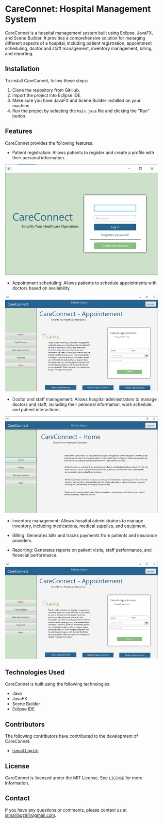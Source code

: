# CareConnet: Hospital Management System

CareConnet is a hospital management system built using Eclipse, JavaFX, and Scene Builder. It provides a comprehensive solution for managing different aspects of a hospital, including patient registration, appointment scheduling, doctor and staff management, inventory management, billing, and reporting.

## Installation

To install CareConnet, follow these steps:

1. Clone the repository from GitHub.
2. Import the project into Eclipse IDE.
3. Make sure you have JavaFX and Scene Builder installed on your machine.
4. Run the project by selecting the `Main.java` file and clicking the "Run" button.

## Features

CareConnet provides the following features:

- Patient registration: Allows patients to register and create a profile with their personal information.

![Patient Registration Interface](pics/1.png)

- Appointment scheduling: Allows patients to schedule appointments with doctors based on availability.

![Appointment Scheduling Interface](pics/3.png)

- Doctor and staff management: Allows hospital administrators to manage doctors and staff, including their personal information, work schedule, and patient interactions.

![Doctor Management Interface](pics/4.png)

- Inventory management: Allows hospital administrators to manage inventory, including medications, medical supplies, and equipment.

- Billing: Generates bills and tracks payments from patients and insurance providers.

- Reporting: Generates reports on patient visits, staff performance, and financial performance.

![Reporting Interface](pics/3.png)

## Technologies Used

CareConnet is built using the following technologies:

- Java
- JavaFX
- Scene Builder
- Eclipse IDE

## Contributors

The following contributors have contributed to the development of CareConnet:

- [Ismail Lagziri](https://github.com/ismail-lagziri)

## License

CareConnet is licensed under the MIT License. See `LICENSE` for more information.

## Contact

If you have any questions or comments, please contact us at [ismaillagziri1@gmail.com](mailto:ismaillagziri1@gmail.com).
